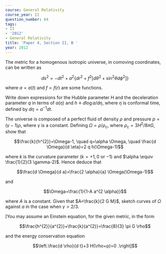 ```yaml
---
course: General Relativity
course_year: II
question_number: 64
tags:
- II
- '2012'
- General Relativity
title: 'Paper 4, Section II, B '
year: 2012
---
```




The metric for a homogenous isotropic universe, in comoving coordinates, can be written as

$$d s^{2}=-d t^{2}+a^{2}\left\{d r^{2}+f^{2}\left[d \theta^{2}+\sin ^{2} \theta d \phi^{2}\right]\right\}$$

where $a=a(t)$ and $f=f(r)$ are some functions.

Write down expressions for the Hubble parameter $H$ and the deceleration parameter $q$ in terms of $a(\eta)$ and $h \equiv d \log a / d \eta$, where $\eta$ is conformal time, defined by $d \eta=a^{-1} d t$.

The universe is composed of a perfect fluid of density $\rho$ and pressure $p=(\gamma-1) \rho$, where $\gamma$ is a constant. Defining $\Omega=\rho / \rho_{c}$, where $\rho_{c}=3 H^{2} / 8 \pi G$, show that

$$\frac{k}{h^{2}}=\Omega-1, \quad q=\alpha \Omega, \quad \frac{d \Omega}{d \eta}=2 q h(\Omega-1)$$

where $k$ is the curvature parameter $(k=+1,0$ or $-1)$ and $\alpha \equiv \frac{1}{2}(3 \gamma-2)$. Hence deduce that

$$\frac{d \Omega}{d a}=\frac{2 \alpha}{a} \Omega(\Omega-1)$$

and

$$\Omega=\frac{1}{1-A a^{2 \alpha}}$$

where $A$ is a constant. Given that $A=\frac{k}{2 G M}$, sketch curves of $\Omega$ against $a$ in the case when $\gamma>2 / 3$.

[You may assume an Einstein equation, for the given metric, in the form

$$\frac{h^{2}}{a^{2}}+\frac{k}{a^{2}}=\frac{8}{3} \pi G \rho$$

and the energy conservation equation

$$\left.\frac{d \rho}{d t}+3 H(\rho+p)=0 .\right]$$